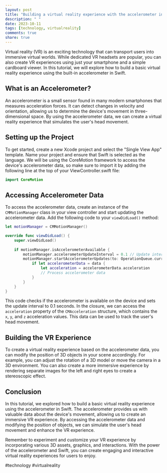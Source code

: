 ```yaml
---
layout: post
title: "Building a virtual reality experience with the accelerometer in Swift"
description: " "
date: 2023-10-11
tags: [technology, virtualreality]
comments: true
share: true
---
```


Virtual reality (VR) is an exciting technology that can transport users into immersive virtual worlds. While dedicated VR headsets are popular, you can also create VR experiences using just your smartphone and a simple cardboard viewer. In this tutorial, we will explore how to build a basic virtual reality experience using the built-in accelerometer in Swift.

## What is an Accelerometer?

An accelerometer is a small sensor found in many modern smartphones that measures acceleration forces. It can detect changes in velocity and orientation, allowing us to determine the device's movement in three-dimensional space. By using the accelerometer data, we can create a virtual reality experience that simulates the user's head movement.

## Setting up the Project

To get started, create a new Xcode project and select the "Single View App" template. Name your project and ensure that Swift is selected as the language. We will be using the CoreMotion framework to access the device's accelerometer data, so make sure to import it by adding the following line at the top of your ViewController.swift file:

```swift
import CoreMotion
```

## Accessing Accelerometer Data

To access the accelerometer data, create an instance of the `CMMotionManager` class in your view controller and start updating the accelerometer data. Add the following code to your `viewDidLoad()` method:

```swift
let motionManager = CMMotionManager()

override func viewDidLoad() {
    super.viewDidLoad()
    
    if motionManager.isAccelerometerAvailable {
        motionManager.accelerometerUpdateInterval = 0.1 // Update interval in seconds
        motionManager.startAccelerometerUpdates(to: OperationQueue.current!) { (data, error) in
            if let accelerometerData = data {
                let acceleration = accelerometerData.acceleration
                // Process accelerometer data
            }
        }
    }
}
```

This code checks if the accelerometer is available on the device and sets the update interval to 0.1 seconds. In the closure, we can access the `acceleration` property of the `CMAcceleration` structure, which contains the `x`, `y`, and `z` acceleration values. This data can be used to track the user's head movement.

## Building the VR Experience

To create a virtual reality experience based on the accelerometer data, you can modify the position of 3D objects in your scene accordingly. For example, you can adjust the rotation of a 3D model or move the camera in a 3D environment. You can also create a more immersive experience by rendering separate images for the left and right eyes to create a stereoscopic effect.

## Conclusion

In this tutorial, we explored how to build a basic virtual reality experience using the accelerometer in Swift. The accelerometer provides us with valuable data about the device's movement, allowing us to create an immersive VR experience. By accessing the accelerometer data and modifying the position of objects, we can simulate the user's head movement and enhance the VR experience.

Remember to experiment and customize your VR experience by incorporating various 3D assets, graphics, and interactions. With the power of the accelerometer and Swift, you can create engaging and interactive virtual reality experiences for users to enjoy.

#technology #virtualreality